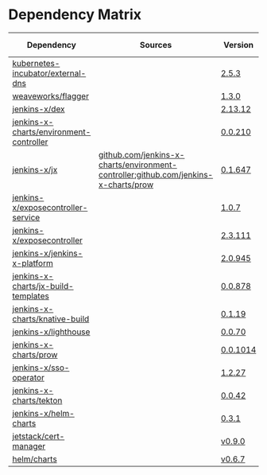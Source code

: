 # Dependency Matrix

Dependency | Sources | Version | Mismatched versions
---------- | ------- | ------- | -------------------
[kubernetes-incubator/external-dns](https://github.com/kubernetes-incubator/external-dns) |  | [2.5.3]() | 
[weaveworks/flagger](https://github.com/weaveworks/flagger) |  | [1.3.0]() | 
[jenkins-x/dex](https://github.com/jenkins-x/dex) |  | [2.13.12]() | 
[jenkins-x-charts/environment-controller](https://github.com/jenkins-x-charts/environment-controller) |  | [0.0.210](https://github.com/jenkins-x-charts/environment-controller/releases/tag/v0.0.210) | 
[jenkins-x/jx](https://github.com/jenkins-x/jx) | [github.com/jenkins-x-charts/environment-controller](https://github.com/jenkins-x-charts/environment-controller);[github.com/jenkins-x-charts/prow](https://github.com/jenkins-x-charts/prow) | [0.1.647](https://github.com/jenkins-x/jenkins-x-builders/releases/tag/v0.1.647) | 
[jenkins-x/exposecontroller-service](https://github.com/jenkins-x/exposecontroller-service) |  | [1.0.7]() | 
[jenkins-x/exposecontroller](https://github.com/jenkins-x/exposecontroller) |  | [2.3.111](https://github.com/jenkins-x/exposecontroller/releases/tag/v2.3.111) | 
[jenkins-x/jenkins-x-platform](https://github.com/jenkins-x/jenkins-x-platform) |  | [2.0.945](https://github.com/jenkins-x/jenkins-x-platform/releases/tag/v2.0.945) | 
[jenkins-x-charts/jx-build-templates](https://github.com/jenkins-x-charts/jx-build-templates) |  | [0.0.878]() | 
[jenkins-x-charts/knative-build](https://github.com/jenkins-x-charts/knative-build) |  | [0.1.19]() | 
[jenkins-x/lighthouse](https://github.com/jenkins-x/lighthouse) |  | [0.0.70]() | 
[jenkins-x-charts/prow](https://github.com/jenkins-x-charts/prow) |  | [0.0.1014](https://github.com/jenkins-x-charts/prow/releases/tag/v0.0.1014) | 
[jenkins-x/sso-operator](https://github.com/jenkins-x/sso-operator) |  | [1.2.27]() | 
[jenkins-x-charts/tekton](https://github.com/jenkins-x-charts/tekton) |  | [0.0.42]() | 
[jenkins-x/helm-charts](https://github.com/jenkins-x/helm-charts/tree/master/vault-operator) |  | [0.3.1]() | 
[jetstack/cert-manager](https://github.com/jetstack/cert-manager) |  | [v0.9.0](https://github.com/jetstack/cert-manager/releases/tag/v0.9.0) | 
[helm/charts](https://github.com/helm/charts/tree/master/stable/cert-manager) |  | [v0.6.7]() | 
